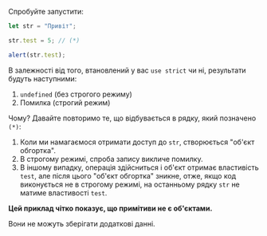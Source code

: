 
Спробуйте запустити:

```js run
let str = "Привіт";

str.test = 5; // (*)

alert(str.test);
```

В залежності від того, втановлений у вас `use strict` чи ні, результати будуть наступними:
1. `undefined` (без строгого режиму)
2. Помилка (строгий режим)

Чому? Давайте повторимо те, що відбувається в рядку, який позначено `(*)`:

1. Коли ми намагаємося отримати доступ до `str`, створюється "об'єкт обгортка".
2. В строгому режимі, спроба запису викличе помилку.
3. В іншому випадку, операція здійсниться і об'єкт отримає властивість `test`, але після цього "об'єкт обгортка" зникне, отже, якщо код виконується не в строгому режимі, на останньому рядку `str` не матиме властивості `test`.

**Цей приклад чітко показує, що примітиви не є об'єктами.**

Вони не можуть зберігати додаткові данні.
